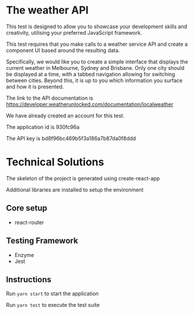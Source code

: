 # The weather API

This test is designed to allow you to showcase your development skills and creativity, utilising your preferred JavaScript framework.

This test requires that you make calls to a weather service API and create a component UI based around the resulting data.

Specifically, we would like you to create  a simple interface that displays the current weather in Melbourne, Sydney and Brisbane. Only one city should be displayed at a time, with a tabbed navigation allowing for switching between cities. Beyond this, it is up to you which information you surface and how it is presented.

The link to the API documentation is https://developer.weatherunlocked.com/documentation/localweather

We have already created an account for this test.

The application id is 930fc96a

The API key is bd8f96bc469b5f3a186a7b87da0f8ddd

# Technical Solutions

The skeleton of the project is generated using create-react-app

Additional libraries are installed to setup the environment

## Core setup

* react-router

## Testing Framework
* Enzyme
* Jest

## Instructions

Run ```yarn start``` to start the application

Run ```yarn test``` to execute the test suite
